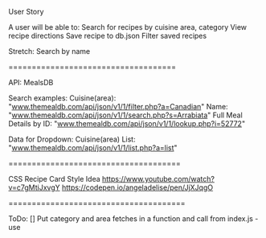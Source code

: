 User Story

A user will be able to:
    Search for recipes by cuisine area, category
    View recipe directions
    Save recipe to db.json
    Filter saved recipes

Stretch:
    Search by name

====================================

API:  MealsDB

Search examples:
Cuisine(area): "www.themealdb.com/api/json/v1/1/filter.php?a=Canadian"
Name: "www.themealdb.com/api/json/v1/1/search.php?s=Arrabiata"
Full Meal Details by ID: "www.themealdb.com/api/json/v1/1/lookup.php?i=52772"

Data for Dropdown:
Cuisine(area) List: "www.themealdb.com/api/json/v1/1/list.php?a=list"

=====================================

CSS Recipe Card Style Idea
https://www.youtube.com/watch?v=c7gMtiJxvgY
https://codepen.io/angeladelise/pen/JjXJqgO

======================================

ToDo:
[]  Put category and area fetches in a function and call from index.js - use







